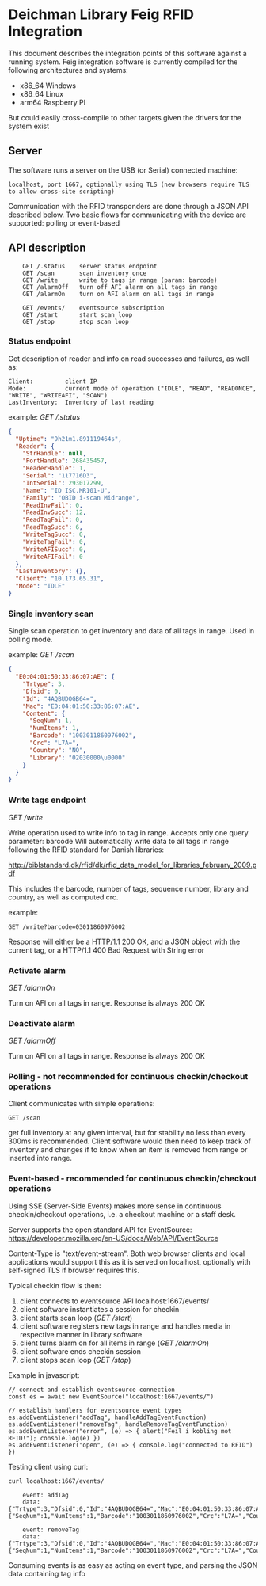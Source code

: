 # Deichman Library Feig RFID Integration

This document describes the integration points of this software against a running system.
Feig integration software is currently compiled for the following architectures and systems:

* x86_64 Windows
* x86_64 Linux
* arm64 Raspberry PI

But could easily cross-compile to other targets given the drivers for the system exist

## Server

The software runs a server on the USB (or Serial) connected machine:

    localhost, port 1667, optionally using TLS (new browsers require TLS to allow cross-site scripting)

Communication with the RFID transponders are done through a JSON API described below.
Two basic flows for communicating with the device are supported: polling or event-based

## API description

```
    GET /.status    server status endpoint
    GET /scan       scan inventory once
    GET /write      write to tags in range (param: barcode)
    GET /alarmOff   turn off AFI alarm on all tags in range
    GET /alarmOn    turn on AFI alarm on all tags in range

    GET /events/    eventsource subscription
    GET /start      start scan loop
    GET /stop       stop scan loop
```
### Status endpoint

Get description of reader and info on read successes and failures, as well as:

    Client:         client IP
    Mode:           current mode of operation ("IDLE", "READ", "READONCE", "WRITE", "WRITEAFI", "SCAN")
    LastInventory:  Inventory of last reading

example: *GET /.status*

```JSON
{
  "Uptime": "9h21m1.891119464s",
  "Reader": {
    "StrHandle": null,
    "PortHandle": 268435457,
    "ReaderHandle": 1,
    "Serial": "117716D3",
    "IntSerial": 293017299,
    "Name": "ID ISC.MR101-U",
    "Family": "OBID i-scan Midrange",
    "ReadInvFail": 0,
    "ReadInvSucc": 12,
    "ReadTagFail": 0,
    "ReadTagSucc": 6,
    "WriteTagSucc": 0,
    "WriteTagFail": 0,
    "WriteAFISucc": 0,
    "WriteAFIFail": 0
  },
  "LastInventory": {},
  "Client": "10.173.65.31",
  "Mode": "IDLE"
}
```

### Single inventory scan

Single scan operation to get inventory and data of all tags in range. Used in polling mode.

example: *GET /scan*

```JSON
{
  "E0:04:01:50:33:86:07:AE": {
    "Trtype": 3,
    "Dfsid": 0,
    "Id": "4AQBUDOGB64=",
    "Mac": "E0:04:01:50:33:86:07:AE",
    "Content": {
      "SeqNum": 1,
      "NumItems": 1,
      "Barcode": "1003011860976002",
      "Crc": "L7A=",
      "Country": "NO",
      "Library": "02030000\u0000"
    }
  }
}
```

### Write tags endpoint

*GET /write*

Write operation used to write info to tag in range. Accepts only one query parameter: barcode
Will automatically write data to all tags in range following the RFID standard for Danish libraries:

http://biblstandard.dk/rfid/dk/rfid_data_model_for_libraries_february_2009.pdf

This includes the barcode, number of tags, sequence number, library and country, as well as computed crc.

example:

    GET /write?barcode=03011860976002

Response will either be a HTTP/1.1 200 OK, and a JSON object with the current tag, or a HTTP/1.1 400 Bad Request with String error


### Activate alarm

*GET /alarmOn*

Turn on AFI on all tags in range. Response is always 200 OK

### Deactivate alarm

*GET /alarmOff*

Turn on AFI on all tags in range. Response is always 200 OK


### Polling - not recommended for continuous checkin/checkout operations

Client communicates with simple operations:

    GET /scan

get full inventory at any given interval, but for stability no less than every 300ms is recommended.
Client software would then need to keep track of inventory and changes if to know when an item is removed from range or inserted into range.

### Event-based - recommended for continuous checkin/checkout operations

Using SSE (Server-Side Events) makes more sense in continuous checkin/checkout operations, i.e. a checkout machine or a staff desk.

Server supports the open standard API for EventSource: https://developer.mozilla.org/en-US/docs/Web/API/EventSource

Content-Type is "text/event-stream". Both web browser clients and local applications would support this as it is served on localhost, optionally with self-signed TLS if browser requires this.

Typical checkin flow is then:

1. client connects to eventsource API localhost:1667/events/
2. client software instantiates a session for checkin
3. client starts scan loop (*GET /start*)
4. client software registers new tags in range and handles media in respective manner in library software
5. client turns alarm on for all items in range (*GET /alarmOn*)
6. client software ends checkin session
7. client stops scan loop (*GET /stop*)

Example in javascript:

    // connect and establish eventsource connection
    const es = await new EventSource("localhost:1667/events/")

    // establish handlers for eventsource event types
    es.addEventListener("addTag", handleAddTagEventFunction)
    es.addEventListener("removeTag", handleRemoveTagEventFunction)
    es.addEventListener("error", (e) => { alert("Feil i kobling mot RFID!"); console.log(e) })
    es.addEventListener("open", (e) => { console.log("connected to RFID") })

Testing client using curl:

    curl localhost:1667/events/

```
    event: addTag
    data: {"Trtype":3,"Dfsid":0,"Id":"4AQBUDOGB64=","Mac":"E0:04:01:50:33:86:07:AE","Content":{"SeqNum":1,"NumItems":1,"Barcode":"1003011860976002","Crc":"L7A=","Country":"NO","Library":"02030000\u0000"}}

    event: removeTag
    data: {"Trtype":3,"Dfsid":0,"Id":"4AQBUDOGB64=","Mac":"E0:04:01:50:33:86:07:AE","Content":{"SeqNum":1,"NumItems":1,"Barcode":"1003011860976002","Crc":"L7A=","Country":"NO","Library":"02030000\u0000"}}
```

Consuming events is as easy as acting on event type, and parsing the JSON data containing tag info
